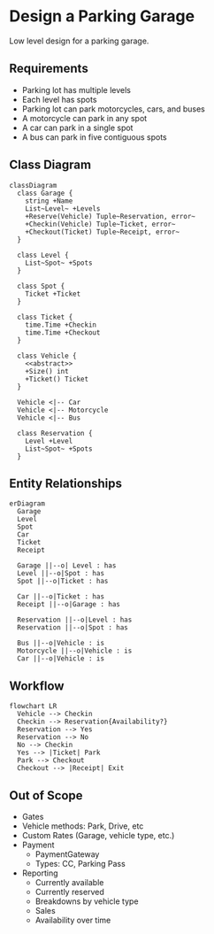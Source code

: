 # Design a Parking Garage

Low level design for a parking garage.

## Requirements

- Parking lot has multiple levels
- Each level has spots
- Parking lot can park motorcycles, cars, and buses
- A motorcycle can park in any spot
- A car can park in a single spot
- A bus can park in five contiguous spots

## Class Diagram

```mermaid
classDiagram
  class Garage {
    string +Name
    List~Level~ +Levels
    +Reserve(Vehicle) Tuple~Reservation, error~
    +Checkin(Vehicle) Tuple~Ticket, error~
    +Checkout(Ticket) Tuple~Receipt, error~
  }

  class Level {
    List~Spot~ +Spots
  }

  class Spot {
    Ticket +Ticket
  }

  class Ticket {
    time.Time +Checkin
    time.Time +Checkout
  }

  class Vehicle {
    <<abstract>>
    +Size() int
    +Ticket() Ticket
  }

  Vehicle <|-- Car
  Vehicle <|-- Motorcycle
  Vehicle <|-- Bus

  class Reservation {
    Level +Level
    List~Spot~ +Spots
  }
```

## Entity Relationships

```mermaid
erDiagram
  Garage
  Level
  Spot
  Car
  Ticket
  Receipt

  Garage ||--o| Level : has
  Level ||--o|Spot : has
  Spot ||--o|Ticket : has

  Car ||--o|Ticket : has
  Receipt ||--o|Garage : has

  Reservation ||--o|Level : has
  Reservation ||--o|Spot : has

  Bus ||--o|Vehicle : is
  Motorcycle ||--o|Vehicle : is
  Car ||--o|Vehicle : is
```

## Workflow

```mermaid
flowchart LR
  Vehicle --> Checkin
  Checkin --> Reservation{Availability?}
  Reservation --> Yes
  Reservation --> No
  No --> Checkin
  Yes --> |Ticket| Park
  Park --> Checkout
  Checkout --> |Receipt| Exit
```

## Out of Scope

- Gates
- Vehicle methods: Park, Drive, etc
- Custom Rates (Garage, vehicle type, etc.)
- Payment
  - PaymentGateway
  - Types: CC, Parking Pass
- Reporting
  - Currently available
  - Currently reserved
  - Breakdowns by vehicle type
  - Sales
  - Availability over time
